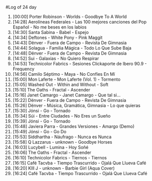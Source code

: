 #Log of 24 day

1. [00:00] Porter Robinson - Worlds - Goodbye To A World
1. [14:28] Aerolíneas Federales - Las 100 mejores canciones del Pop Español - No me beses en los labios
1. [14:30] Santa Sabina - Babel - Espejo
1. [14:34] Deftones - White Pony - Pink Maggit
1. [14:43] Dënver - Fuera de Campo - Revista De Gimnasia
1. [14:44] Solagua - Familia Mágica - Todo Lo Que Sube Baja
1. [14:48] Dënver - Fuera de Campo - Revista De Gimnasia
1. [14:52] Sui - Galaxias - No Quiero Respirar
1. [14:53] Technicolor Fabrics - Sesiones Clickaporte de Ibero 90.9 - Frequency
1. [14:56] Camilo Séptimo - Maya - No Confíes En Mí
1. [15:00] Mon Laferte - Mon Laferte (Vol. 1) - Tormento
1. [15:05] Washed Out - Within and Without - Soft
1. [15:10] The Oaths - Fractal - Ascender
1. [15:16] Janet Camargo - Janet Camargo - Que tal si...
1. [15:22] Dënver - Fuera de Campo - Revista De Gimnasia
1. [15:26] Dënver - Música, Gramática, Gimnasia - Lo que quieras
1. [15:30] Jónsi - Go - Tornado
1. [15:34] Súi - Entre Ciudades - No Eres un Sueño
1. [15:39] Jónsi - Go - Tornado
1. [15:48] Javiera Parra - Grandes Versiones - Amargo (Demo)
1. [15:49] Jónsi - Go - Go Do
1. [15:53] Siddhartha - Náufrago - Nunca es Nunca
1. [15:58] Q Lazzarus - unknown - Goodbye Horses
1. [16:03] Lucybell - Lumina - Hoy Soñé
1. [16:06] The Oaths - Fractal - Ascender
1. [16:10] Technicolor Fabrics - Tiernos - Tiernos
1. [16:15] Café Tacvba - Tiempo Trascurrido - Ojalá Que Llueva Café
1. [16:20] KIll J - unknown - Barbie Girl (Aqua Cover)
1. [16:24] Café Tacvba - Tiempo Trascurrido - Ojalá Que Llueva Café
